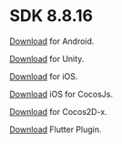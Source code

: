 # SDK 8.8.16

<a target="_blank" rel="noopener noreferrer" href="https://integration-panel.s3.amazonaws.com/documentation/sdk8.8.16/Android-Native-8.8.16.pdf">Download</a> for Android.

<a target="_blank" rel="noopener noreferrer" href="https://integration-panel.s3.amazonaws.com/documentation/sdk8.8.16/Unity-8.8.16.pdf">Download</a> for Unity.

<a target="_blank" rel="noopener noreferrer" href="https://integration-panel.s3.amazonaws.com/documentation/sdk8.8.16/iOS-1.0.4.pdf">Download</a> for iOS.

<a target="_blank" rel="noopener noreferrer" href="https://integration-panel.s3.amazonaws.com/documentation/sdk8.8.16/CocosJS-iOS-1.0.4.pdf">Download</a> iOS for CocosJs.

<a target="_blank" rel="noopener noreferrer" href="https://integration-panel.s3.amazonaws.com/documentation/sdk8.8.16/Cocos2Dx-8.8.16.pdf">Download</a> for Cocos2D-x.

<a target="_blank" rel="noopener noreferrer" href="https://integration-panel.s3.amazonaws.com/documentation/sdk8.8.16/Flutter-1.0.0.pdf">Download</a> Flutter Plugin.

